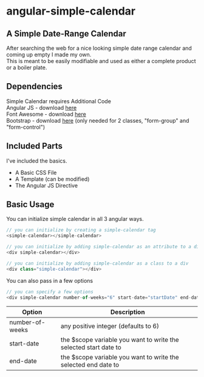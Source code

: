 # angular-simple-calendar

## A Simple Date-Range Calendar

After searching the web for a nice looking simple date range calendar and coming up empty I made my own.<br>
This is meant to be easily modifiable and used as either a complete product or a boiler plate.

## Dependencies

Simple Calendar requires Additional Code<br>
Angular JS - download <a href="https://angularjs.org/">here</a><br>
Font Awesome - download <a href="http://fortawesome.github.io/">here</a><br>
Bootstrap - download <a href="http://getbootstrap.com/">here</a> (only needed for 2 classes, "form-group" and "form-control")

## Included Parts

I've included the basics.
<ul>
  <li>A Basic CSS File</li>
  <li>A Template (can be modified)</li>
  <li>The Angular JS Directive</li>
</ul>

## Basic Usage
You can initialize simple calendar in all 3 angular ways.
```javascript
// you can initialize by creating a simple-calendar tag
<simple-calendar></simple-calendar>

// you can initialize by adding simple-calendar as an attribute to a div
<div simple-calendar></div>

// you can initialize by adding simple-calendar as a class to a div
<div class="simple-calendar"></div>
```
You can also pass in a few options
```javascript
// you can specify a few options
<div simple-calendar number-of-weeks="6" start-date="startDate" end-date="endDate"></div>
```
Option  | Description
------------- | -------------
number-of-weeks  | any positive integer (defaults to 6)
start-date  | the $scope variable you want to write the selected start date to
end-date  | the $scope variable you want to write the selected end date to

